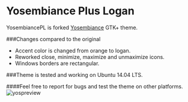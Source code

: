 # Yosembiance Plus Logan
YosembiancePL is forked [Yosembiance](http://www.sundman.ca/themes/yosembiance/) GTK+ theme.

###Changes compared to the original
- Accent color is changed from orange to logan.
- Reworked close, minimize, maximize and unmaximize icons.
- Windows borders are rectangular.

###Theme is tested and working on Ubuntu 14.04 LTS.

####Feel free to report for bugs and test the theme on other platforms.
![yospreview](https://cloud.githubusercontent.com/assets/16247310/14655140/9f157a86-0689-11e6-98ad-626ffe2fa17d.png)
